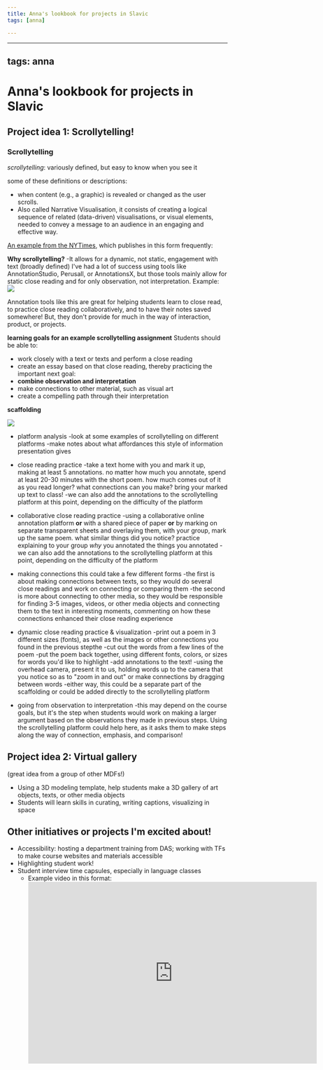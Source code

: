 ```yaml
---
title: Anna's lookbook for projects in Slavic
tags: [anna]

---
```


---
tags: anna
---

# Anna's lookbook for projects in Slavic

## Project idea 1: Scrollytelling!
### Scrollytelling
*scrollytelling*: variously defined, but easy to know when you see it

some of these definitions or descriptions:
* when content (e.g., a graphic) is revealed or changed as the user scrolls.
* Also called Narrative Visualisation, it consists of creating a logical sequence of related (data-driven) visualisations, or visual elements, needed to convey a message to an audience in an engaging and effective way.

[An example from the NYTimes](https://www.nytimes.com/interactive/2022/03/06/books/auden-musee-des-beaux-arts.html), which publishes in this form frequently: 


**Why scrollytelling?**
-It allows for a dynamic, not static, engagement with text (broadly defined)
    I've had a lot of success using tools like AnnotationStudio, Perusall, or AnnotationsX, but those tools mainly allow for static close reading and for only observation, not interpretation. Example:
    ![](https://i.imgur.com/s0YMN1b.png)

Annotation tools like this are great for helping students learn to close read, to practice close reading collaboratively, and to have their notes saved somewhere! But, they don't provide for much in the way of interaction, product, or projects.


<b>learning goals for an example scrollytelling assignment</b>
Students should be able to:
* work closely with a text or texts and perform a close reading
* create an essay based on that close reading, thereby practicing the important next goal:
* **combine observation and interpretation**
* make connections to other material, such as visual art
* create a compelling path through their interpretation


<b>scaffolding</b>

![](https://i.imgur.com/34d538G.jpg)
* platform analysis 
    -look at some examples of scrollytelling on different platforms
    -make notes about what affordances this style of information presentation gives
    
*  close reading practice
-take a text home with you and mark it up, making at least 5 annotations. no matter how much you annotate, spend at least 20-30 minutes with the short poem. how much comes out of it as you read longer? what connections can you make? bring your marked up text to class!
-we can also add the annotations to the scrollytelling platform at this point, depending on the difficulty of the platform

* collaborative close reading practice 
-using a collaborative online annotation platform **or** with a shared piece of paper **or** by marking on separate transparent sheets and overlaying them, with your group, mark up the same poem. what similar things did you notice? practice explaining to your group *why* you annotated the things you annotated
-we can also add the annotations to the scrollytelling platform at this point, depending on the difficulty of the platform

* making connections 
this could take a few different forms
 -the first is about making connections between texts, so they would do several close readings and work on connecting or comparing them
 -the second is more about connecting to other media, so they would be responsible for finding 3-5 images, videos, or other media objects and connecting them to the text in interesting moments, commenting on how these connections enhanced their close reading experience
 
* dynamic close reading practice & visualization
-print out a poem in 3 different sizes (fonts), as well as the images or other connections you found in the previous stepthe 
-cut out the words from a few lines of the poem 
-put the poem back together, using different fonts, colors, or sizes for words you'd like to highlight
-add annotations to the text!
-using the overhead camera, present it to us, holding words up to the camera that you notice so as to "zoom in and out" or make connections by dragging between words
-either way, this could be a separate part of the scaffolding or could be added directly to the scrollytelling platform



* going from observation to interpretation
-this may depend on the course goals, but it's the step when students would work on making a larger argument based on the observations they made in previous steps. Using the scrollytelling platform could help here, as it asks them to make steps along the way of connection, emphasis, and comparison!

  
## Project idea 2: Virtual gallery
(great idea from a group of other MDFs!)
- Using a 3D modeling template, help students make a 3D gallery of art objects, texts, or other media objects
- Students will learn skills in curating, writing captions, visualizing in space




## Other initiatives or projects I'm excited about!
   * Accessibility: hosting a department training from DAS; working with TFs to make course websites and materials accessible
   * Highlighting student work!
   * Student interview time capsules, especially in language classes
       * Example video in this format: <iframe width="660" height="415" src="https://www.youtube.com/embed/YltHGKX80Y8" title="YouTube video player" frameborder="0" allow="accelerometer; autoplay; clipboard-write; encrypted-media; gyroscope; picture-in-picture" allowfullscreen></iframe>